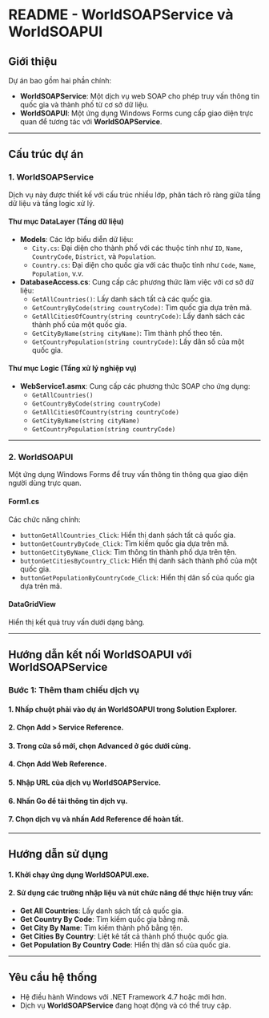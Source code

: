 # README - WorldSOAPService và WorldSOAPUI

## Giới thiệu
Dự án bao gồm hai phần chính:
- **WorldSOAPService**: Một dịch vụ web SOAP cho phép truy vấn thông tin quốc gia và thành phố từ cơ sở dữ liệu.
- **WorldSOAPUI**: Một ứng dụng Windows Forms cung cấp giao diện trực quan để tương tác với **WorldSOAPService**.

---

## Cấu trúc dự án

### 1. WorldSOAPService
Dịch vụ này được thiết kế với cấu trúc nhiều lớp, phân tách rõ ràng giữa tầng dữ liệu và tầng logic xử lý.

#### **Thư mục DataLayer** (Tầng dữ liệu)
- **Models**: Các lớp biểu diễn dữ liệu:
  - `City.cs`: Đại diện cho thành phố với các thuộc tính như `ID`, `Name`, `CountryCode`, `District`, và `Population`.
  - `Country.cs`: Đại diện cho quốc gia với các thuộc tính như `Code`, `Name`, `Population`, v.v.
- **DatabaseAccess.cs**: Cung cấp các phương thức làm việc với cơ sở dữ liệu:
  - `GetAllCountries()`: Lấy danh sách tất cả các quốc gia.
  - `GetCountryByCode(string countryCode)`: Tìm quốc gia dựa trên mã.
  - `GetAllCitiesOfCountry(string countryCode)`: Lấy danh sách các thành phố của một quốc gia.
  - `GetCityByName(string cityName)`: Tìm thành phố theo tên.
  - `GetCountryPopulation(string countryCode)`: Lấy dân số của một quốc gia.

#### **Thư mục Logic** (Tầng xử lý nghiệp vụ)
- **WebService1.asmx**: Cung cấp các phương thức SOAP cho ứng dụng:
  - `GetAllCountries()`
  - `GetCountryByCode(string countryCode)`
  - `GetAllCitiesOfCountry(string countryCode)`
  - `GetCityByName(string cityName)`
  - `GetCountryPopulation(string countryCode)`

---

### 2. WorldSOAPUI
Một ứng dụng Windows Forms để truy vấn thông tin thông qua giao diện người dùng trực quan.

#### **Form1.cs**
Các chức năng chính:
- `buttonGetAllCountries_Click`: Hiển thị danh sách tất cả quốc gia.
- `buttonGetCountryByCode_Click`: Tìm kiếm quốc gia dựa trên mã.
- `buttonGetCityByName_Click`: Tìm thông tin thành phố dựa trên tên.
- `buttonGetCitiesByCountry_Click`: Hiển thị danh sách thành phố của một quốc gia.
- `buttonGetPopulationByCountryCode_Click`: Hiển thị dân số của quốc gia dựa trên mã.

#### **DataGridView**
Hiển thị kết quả truy vấn dưới dạng bảng.

---

## Hướng dẫn kết nối WorldSOAPUI với WorldSOAPService 

### Bước 1: Thêm tham chiếu dịch vụ
#### 1. Nhấp chuột phải vào dự án **WorldSOAPUI** trong **Solution Explorer**.
#### 2. Chọn **Add** > **Service Reference**.
#### 3. Trong cửa sổ mới, chọn **Advanced** ở góc dưới cùng.
#### 4. Chọn **Add Web Reference**.
#### 5. Nhập URL của dịch vụ **WorldSOAPService**.
#### 6. Nhấn **Go** để tải thông tin dịch vụ.
#### 7. Chọn dịch vụ và nhấn **Add Reference** để hoàn tất.

---

## Hướng dẫn sử dụng
#### 1. Khởi chạy ứng dụng **WorldSOAPUI.exe**.
#### 2. Sử dụng các trường nhập liệu và nút chức năng để thực hiện truy vấn:
   - **Get All Countries**: Lấy danh sách tất cả quốc gia.
   - **Get Country By Code**: Tìm kiếm quốc gia bằng mã.
   - **Get City By Name**: Tìm kiếm thành phố bằng tên.
   - **Get Cities By Country**: Liệt kê tất cả thành phố thuộc quốc gia.
   - **Get Population By Country Code**: Hiển thị dân số của quốc gia.

---

## Yêu cầu hệ thống
- Hệ điều hành Windows với .NET Framework 4.7 hoặc mới hơn.
- Dịch vụ **WorldSOAPService** đang hoạt động và có thể truy cập.

